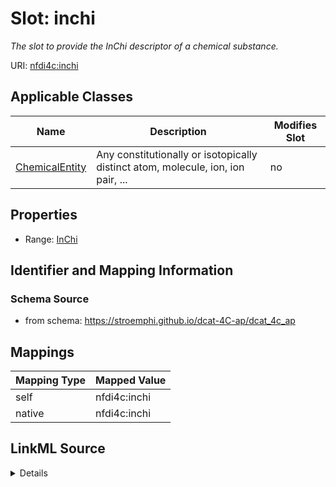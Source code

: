 

# Slot: inchi


_The slot to provide the InChi descriptor of a chemical substance._





URI: [nfdi4c:inchi](https://stroemphi.github.io/dcat-4C-ap/dcat_4c_ap/inchi)



<!-- no inheritance hierarchy -->





## Applicable Classes

| Name | Description | Modifies Slot |
| --- | --- | --- |
| [ChemicalEntity](ChemicalEntity.md) | Any constitutionally or isotopically distinct atom, molecule, ion, ion pair, ... |  no  |







## Properties

* Range: [InChi](InChi.md)





## Identifier and Mapping Information







### Schema Source


* from schema: https://stroemphi.github.io/dcat-4C-ap/dcat_4c_ap




## Mappings

| Mapping Type | Mapped Value |
| ---  | ---  |
| self | nfdi4c:inchi |
| native | nfdi4c:inchi |




## LinkML Source

<details>
```yaml
name: inchi
description: The slot to provide the InChi descriptor of a chemical substance.
from_schema: https://stroemphi.github.io/dcat-4C-ap/dcat_4c_ap
rank: 1000
alias: inchi
owner: ChemicalEntity
domain_of:
- ChemicalEntity
range: InChi
inlined: true

```
</details>